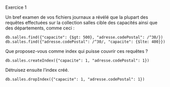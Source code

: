 Exercice 1

Un bref examen de vos fichiers journaux a révélé que la plupart des requêtes effectuées sur la collection salles cible des capacités ainsi que des départements, comme ceci :

```
db.salles.find({"capacite": {$gt: 500}, "adresse.codePostal": /^30/}) 
db.salles.find({"adresse.codePostal": /^30/, "capacite": {$lte: 400}}) 
```

Que proposez-vous comme index qui puisse couvrir ces requêtes ?
```
db.salles.createIndex({"capacite": 1, "adresse.codePostal": 1}) 
```

Détruisez ensuite l’index créé.
```
db.salles.dropIndex({"capacite": 1, "adresse.codePostal": 1})
```
